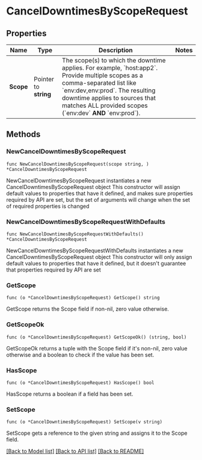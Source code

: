 # CancelDowntimesByScopeRequest

## Properties

Name | Type | Description | Notes
------------ | ------------- | ------------- | -------------
**Scope** | Pointer to **string** | The scope(s) to which the downtime applies. For example, &#x60;host:app2&#x60;. Provide multiple scopes as a comma-separated list like &#x60;env:dev,env:prod&#x60;. The resulting downtime applies to sources that matches ALL provided scopes (&#x60;env:dev&#x60; **AND** &#x60;env:prod&#x60;). | 

## Methods

### NewCancelDowntimesByScopeRequest

`func NewCancelDowntimesByScopeRequest(scope string, ) *CancelDowntimesByScopeRequest`

NewCancelDowntimesByScopeRequest instantiates a new CancelDowntimesByScopeRequest object
This constructor will assign default values to properties that have it defined,
and makes sure properties required by API are set, but the set of arguments
will change when the set of required properties is changed

### NewCancelDowntimesByScopeRequestWithDefaults

`func NewCancelDowntimesByScopeRequestWithDefaults() *CancelDowntimesByScopeRequest`

NewCancelDowntimesByScopeRequestWithDefaults instantiates a new CancelDowntimesByScopeRequest object
This constructor will only assign default values to properties that have it defined,
but it doesn't guarantee that properties required by API are set

### GetScope

`func (o *CancelDowntimesByScopeRequest) GetScope() string`

GetScope returns the Scope field if non-nil, zero value otherwise.

### GetScopeOk

`func (o *CancelDowntimesByScopeRequest) GetScopeOk() (string, bool)`

GetScopeOk returns a tuple with the Scope field if it's non-nil, zero value otherwise
and a boolean to check if the value has been set.

### HasScope

`func (o *CancelDowntimesByScopeRequest) HasScope() bool`

HasScope returns a boolean if a field has been set.

### SetScope

`func (o *CancelDowntimesByScopeRequest) SetScope(v string)`

SetScope gets a reference to the given string and assigns it to the Scope field.


[[Back to Model list]](../README.md#documentation-for-models) [[Back to API list]](../README.md#documentation-for-api-endpoints) [[Back to README]](../README.md)


